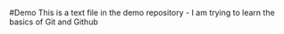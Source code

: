 #Demo
This is a text file in the demo repository - I am trying to learn the basics of Git and Github
